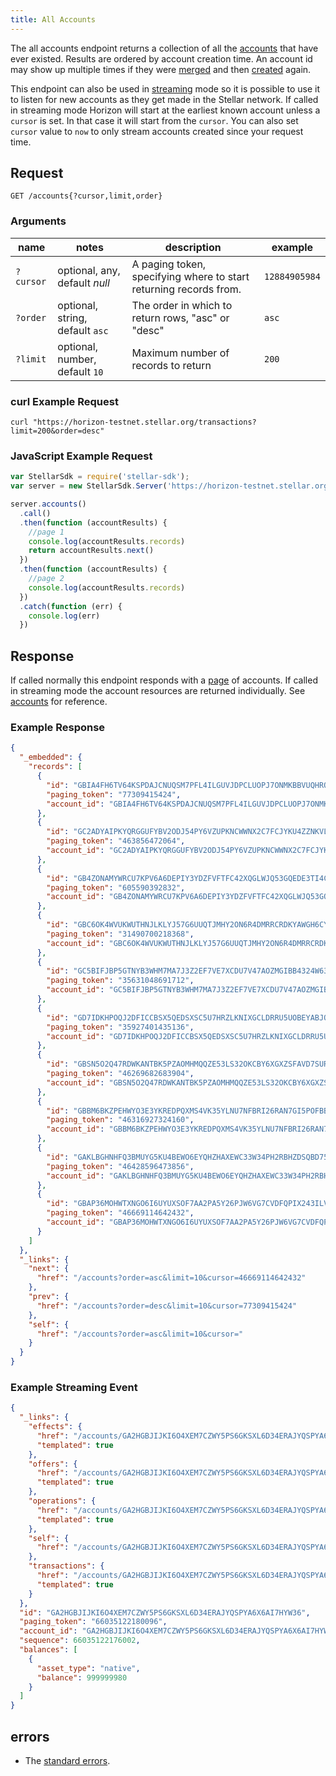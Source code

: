 ```yaml
---
title: All Accounts
---
```


The all accounts endpoint returns a collection of all the [accounts](./resources/account.md) that have ever existed. Results
are ordered by account creation time. An account id may show up multiple times if they were [merged](./resources/operation.md#Account_Merge) and then [created](./resources/operation.md#Create_Account) again.

This endpoint can also be used in [streaming](../learn/responses.md#streaming) mode so it is possible to use it to listen for new accounts as they get made in the Stellar network.
If called in streaming mode Horizon will start at the earliest known account unless a `cursor` is set. In that case it will start from the `cursor`. You can also set `cursor` value to `now` to only stream accounts created since your request time.

## Request

```
GET /accounts{?cursor,limit,order}
```

### Arguments

| name | notes | description | example |
| ---- | ----- | ----------- | ------- |
| `?cursor` | optional, any, default _null_ | A paging token, specifying where to start returning records from. | `12884905984` |
| `?order`  | optional, string, default `asc` | The order in which to return rows, "asc" or "desc" | `asc` |
| `?limit` | optional, number, default `10` | Maximum number of records to return | `200` |

### curl Example Request

```shell
curl "https://horizon-testnet.stellar.org/transactions?limit=200&order=desc"
```

### JavaScript Example Request

```javascript
var StellarSdk = require('stellar-sdk');
var server = new StellarSdk.Server('https://horizon-testnet.stellar.org');

server.accounts()
  .call()
  .then(function (accountResults) {
    //page 1
    console.log(accountResults.records)
    return accountResults.next()
  })
  .then(function (accountResults) {
    //page 2
    console.log(accountResults.records)
  })
  .catch(function (err) {
    console.log(err)
  })

```

## Response

If called normally this endpoint responds with a [page](./resources/page.md) of accounts.
If called in streaming mode the account resources are returned individually.
See [accounts](./resources/account.md) for reference.

### Example Response

```json
{
  "_embedded": {
    "records": [
      {
        "id": "GBIA4FH6TV64KSPDAJCNUQSM7PFL4ILGUVJDPCLUOPJ7ONMKBBVUQHRO",
        "paging_token": "77309415424",
        "account_id": "GBIA4FH6TV64KSPDAJCNUQSM7PFL4ILGUVJDPCLUOPJ7ONMKBBVUQHRO"
      },
      {
        "id": "GC2ADYAIPKYQRGGUFYBV2ODJ54PY6VZUPKNCWWNX2C7FCJYKU4ZZNKVL",
        "paging_token": "463856472064",
        "account_id": "GC2ADYAIPKYQRGGUFYBV2ODJ54PY6VZUPKNCWWNX2C7FCJYKU4ZZNKVL"
      },
      {
        "id": "GB4ZONAMYWRCU7KPV6A6DEPIY3YDZFVFTFC42XQGLWJQ53GQEDE3TI4C",
        "paging_token": "605590392832",
        "account_id": "GB4ZONAMYWRCU7KPV6A6DEPIY3YDZFVFTFC42XQGLWJQ53GQEDE3TI4C"
      },
      {
        "id": "GBC6OK4WVUKWUTHNJLKLYJ57G6UUQTJMHY2ON6R4DMRRCRDKYAWGH6CY",
        "paging_token": "31490700218368",
        "account_id": "GBC6OK4WVUKWUTHNJLKLYJ57G6UUQTJMHY2ON6R4DMRRCRDKYAWGH6CY"
      },
      {
        "id": "GC5BIFJBP5GTNYB3WHM7MA7J3Z2EF7VE7XCDU7V47AOZMGIBB4324W63",
        "paging_token": "35631048691712",
        "account_id": "GC5BIFJBP5GTNYB3WHM7MA7J3Z2EF7VE7XCDU7V47AOZMGIBB4324W63"
      },
      {
        "id": "GD7IDKHPOQJ2DFICCBSX5QEDSXSC5U7HRZLKNIXGCLDRRU5UOBEYABJO",
        "paging_token": "35927401435136",
        "account_id": "GD7IDKHPOQJ2DFICCBSX5QEDSXSC5U7HRZLKNIXGCLDRRU5UOBEYABJO"
      },
      {
        "id": "GBSN5O2Q47RDWKANTBK5PZAOMHMQQZE53LS32OKCBY6XGXZSFAVD7SUR",
        "paging_token": "46269682683904",
        "account_id": "GBSN5O2Q47RDWKANTBK5PZAOMHMQQZE53LS32OKCBY6XGXZSFAVD7SUR"
      },
      {
        "id": "GBBM6BKZPEHWYO3E3YKREDPQXMS4VK35YLNU7NFBRI26RAN7GI5POFBB",
        "paging_token": "46316927324160",
        "account_id": "GBBM6BKZPEHWYO3E3YKREDPQXMS4VK35YLNU7NFBRI26RAN7GI5POFBB"
      },
      {
        "id": "GAKLBGHNHFQ3BMUYG5KU4BEWO6EYQHZHAXEWC33W34PH2RBHZDSQBD75",
        "paging_token": "46428596473856",
        "account_id": "GAKLBGHNHFQ3BMUYG5KU4BEWO6EYQHZHAXEWC33W34PH2RBHZDSQBD75"
      },
      {
        "id": "GBAP36MOHWTXNGO6I6UYUXSOF7AA2PA5Y26PJW6VG7CVDFQPIX243ILV",
        "paging_token": "46669114642432",
        "account_id": "GBAP36MOHWTXNGO6I6UYUXSOF7AA2PA5Y26PJW6VG7CVDFQPIX243ILV"
      }
    ]
  },
  "_links": {
    "next": {
      "href": "/accounts?order=asc&limit=10&cursor=46669114642432"
    },
    "prev": {
      "href": "/accounts?order=desc&limit=10&cursor=77309415424"
    },
    "self": {
      "href": "/accounts?order=asc&limit=10&cursor="
    }
  }
}
```

### Example Streaming Event

```json
{
  "_links": {
    "effects": {
      "href": "/accounts/GA2HGBJIJKI6O4XEM7CZWY5PS6GKSXL6D34ERAJYQSPYA6X6AI7HYW36/effects/{?cursor,limit,order}",
      "templated": true
    },
    "offers": {
      "href": "/accounts/GA2HGBJIJKI6O4XEM7CZWY5PS6GKSXL6D34ERAJYQSPYA6X6AI7HYW36/offers/{?cursor,limit,order}",
      "templated": true
    },
    "operations": {
      "href": "/accounts/GA2HGBJIJKI6O4XEM7CZWY5PS6GKSXL6D34ERAJYQSPYA6X6AI7HYW36/operations/{?cursor,limit,order}",
      "templated": true
    },
    "self": {
      "href": "/accounts/GA2HGBJIJKI6O4XEM7CZWY5PS6GKSXL6D34ERAJYQSPYA6X6AI7HYW36"
    },
    "transactions": {
      "href": "/accounts/GA2HGBJIJKI6O4XEM7CZWY5PS6GKSXL6D34ERAJYQSPYA6X6AI7HYW36/transactions/{?cursor,limit,order}",
      "templated": true
    }
  },
  "id": "GA2HGBJIJKI6O4XEM7CZWY5PS6GKSXL6D34ERAJYQSPYA6X6AI7HYW36",
  "paging_token": "66035122180096",
  "account_id": "GA2HGBJIJKI6O4XEM7CZWY5PS6GKSXL6D34ERAJYQSPYA6X6AI7HYW36",
  "sequence": 66035122176002,
  "balances": [
    {
      "asset_type": "native",
      "balance": 999999980
    }
  ]
}
```

## errors

- The [standard errors](../learn/errors.md#Standard_Errors).
